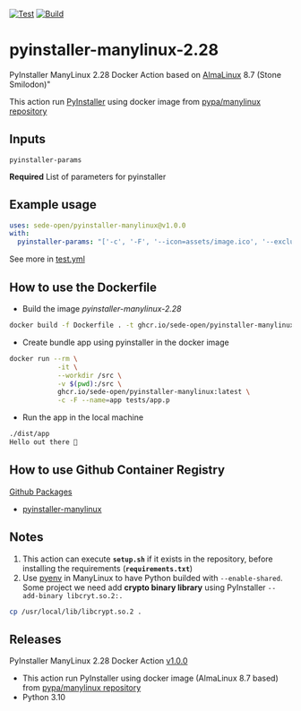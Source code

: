 [![Test](https://github.com/oleksis/pyinstaller-manylinux/workflows/Test/badge.svg)](https://github.com/oleksis/pyinstaller-manylinux/actions/workflows/test.yml)
[![Build](https://github.com/oleksis/pyinstaller-manylinux/actions/workflows/build.yml/badge.svg)](https://github.com/oleksis/pyinstaller-manylinux/actions/workflows/build.yml)

# pyinstaller-manylinux-2.28
PyInstaller ManyLinux 2.28 Docker Action based on [AlmaLinux](https://github.com/pypa/manylinux) 8.7 (Stone Smilodon)"

This action run [PyInstaller](https://www.pyinstaller.org/) using docker image from [pypa/manylinux repository](https://quay.io/repository/pypa/manylinux_2_28_x86_64)

## Inputs
`pyinstaller-params`

**Required** List of parameters for pyinstaller

## Example usage
```yaml
uses: sede-open/pyinstaller-manylinux@v1.0.0
with:
  pyinstaller-params: "['-c', '-F', '--icon=assets/image.ico', '--exclude-module=test', '--name=app-binary', 'app_module/__main__.py']"
```

See more in [test.yml](.github/workflows/test.yml)

## How to use the Dockerfile
- Build the image *pyinstaller-manylinux-2.28*
```bash
docker build -f Dockerfile . -t ghcr.io/sede-open/pyinstaller-manylinux:latest
```
- Create bundle app using pyinstaller in the docker image
```bash
docker run --rm \
            -it \
            --workdir /src \
            -v $(pwd):/src \
            ghcr.io/sede-open/pyinstaller-manylinux:latest \
            -c -F --name=app tests/app.p
```
- Run the app in the local machine
```bash
./dist/app
Hello out there 👋
```

## How to use Github Container Registry
[Github Packages](https://docs.github.com/en/packages/working-with-a-github-packages-registry/working-with-the-container-registry)
- [pyinstaller-manylinux](https://github.com/sede-open/pyinstaller-manylinux/pkgs/container/pyinstaller-manylinux)

## Notes

1. This action can execute **`setup.sh`** if it exists in the repository, before installing the requirements (**`requirements.txt`**)
2. Use [pyenv](https://github.com/pyenv/pyenv) in ManyLinux to have Python builded with `--enable-shared`.
   Some project we need add **crypto binary library** using PyInstaller `--add-binary libcryt.so.2:.`
```bash
cp /usr/local/lib/libcrypt.so.2 .
```

## Releases
PyInstaller ManyLinux 2.28 Docker Action [v1.0.0](https://github.com/sede-open/pyinstaller-manylinux/releases/tag/v1.0.0)
- This action run PyInstaller using docker image (AlmaLinux 8.7 based) from [pypa/manylinux repository](https://quay.io/repository/pypa/manylinux_2_28_x86_64)
- Python 3.10
